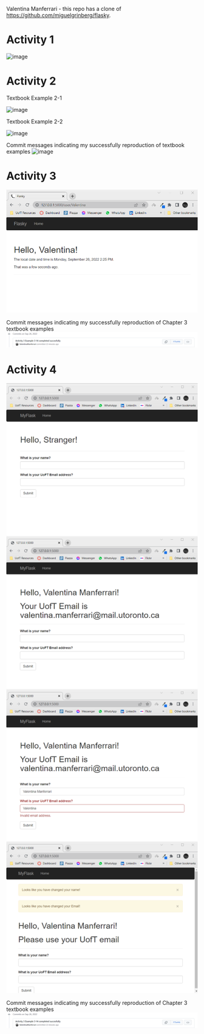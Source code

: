 Valentina Manferrari - this repo has a clone of https://github.com/miguelgrinberg/flasky.
# Activity 1
![image](https://user-images.githubusercontent.com/57778780/192104097-a9b41cfe-2070-447b-bd6d-0d8a4859888a.png)
# Activity 2
Textbook Example 2-1

![image](https://user-images.githubusercontent.com/57778780/192105048-1c617563-9ab7-4b9b-99b0-45631eae812c.png)

Textbook Example 2-2

![image](https://user-images.githubusercontent.com/57778780/192107361-294a6957-579e-4e0e-9021-08348f30090e.png)

Commit messages indicating my successfully reproduction of textbook examples
![image](https://user-images.githubusercontent.com/57778780/192107413-c3700737-980c-4158-978c-6039811f53bb.png)

# Activity 3
![image](https://github.com/ValentinaManferrari/ECE444-SoftwareEngineering/blob/main/ECE444-F2022-Lab2/images/Activity3.png)

Commit messages indicating my successfully reproduction of Chapter 3 textbook examples
![image](https://github.com/ValentinaManferrari/ECE444-SoftwareEngineering/blob/main/ECE444-F2022-Lab2/images/Activity3commit.png)

# Activity 4
![image](https://github.com/ValentinaManferrari/ECE444-SoftwareEngineering/blob/main/ECE444-F2022-Lab2/images/Activity4a.png)
![image](https://github.com/ValentinaManferrari/ECE444-SoftwareEngineering/blob/main/ECE444-F2022-Lab2/images/Activity4b.png)
![image](https://github.com/ValentinaManferrari/ECE444-SoftwareEngineering/blob/main/ECE444-F2022-Lab2/images/Activity4c.png)
![image](https://github.com/ValentinaManferrari/ECE444-SoftwareEngineering/blob/main/ECE444-F2022-Lab2/images/Activity4d.png)

Commit messages indicating my successfully reproduction of Chapter 3 textbook examples
![image](https://github.com/ValentinaManferrari/ECE444-SoftwareEngineering/blob/main/ECE444-F2022-Lab2/images/Activity3commit.png)
